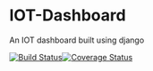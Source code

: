 # IOT-Dashboard
An IOT dashboard built using django

[![Build Status](https://travis-ci.com/archibishop/IOT-Dashboard.svg?branch=develop)](https://travis-ci.com/archibishop/IOT-Dashboard)[![Coverage Status](https://coveralls.io/repos/github/archibishop/IOT-Dashboard/badge.svg?branch=develop)](https://coveralls.io/github/archibishop/IOT-Dashboard?branch=develop)
